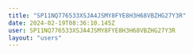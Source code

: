 ```yaml
---
title: "SP11NQ776533XSJA4JSMY8FYE8H3H68VBZHG27Y3R"
date: 2024-02-19T08:36:10.145Z
user: SP11NQ776533XSJA4JSMY8FYE8H3H68VBZHG27Y3R
layout: "users"
---
```

    